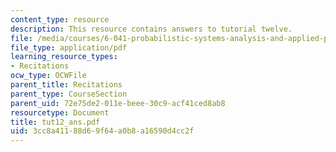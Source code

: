 ```yaml
---
content_type: resource
description: This resource contains answers to tutorial twelve.
file: /media/courses/6-041-probabilistic-systems-analysis-and-applied-probability-spring-2006/3cc8a41188d69f64a0b8a16590d4cc2f_tut12_ans.pdf
file_type: application/pdf
learning_resource_types:
- Recitations
ocw_type: OCWFile
parent_title: Recitations
parent_type: CourseSection
parent_uid: 72e75de2-011e-beee-30c9-acf41ced8ab8
resourcetype: Document
title: tut12_ans.pdf
uid: 3cc8a411-88d6-9f64-a0b8-a16590d4cc2f
---
```

